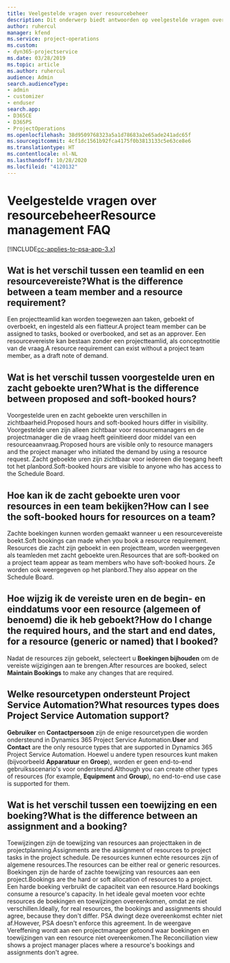 ```yaml
---
title: Veelgestelde vragen over resourcebeheer
description: Dit onderwerp biedt antwoorden op veelgestelde vragen over resourcebeheer.
author: ruhercul
manager: kfend
ms.service: project-operations
ms.custom:
- dyn365-projectservice
ms.date: 03/28/2019
ms.topic: article
ms.author: ruhercul
audience: Admin
search.audienceType:
- admin
- customizer
- enduser
search.app:
- D365CE
- D365PS
- ProjectOperations
ms.openlocfilehash: 38d9509768323a5a1d78683a2e65ade241adc65f
ms.sourcegitcommit: 4cf1dc1561b92fca4175f0b3813133c5e63ce8e6
ms.translationtype: HT
ms.contentlocale: nl-NL
ms.lasthandoff: 10/28/2020
ms.locfileid: "4120132"
---
```

# <a name="resource-management-faq"></a><span data-ttu-id="47caf-103">Veelgestelde vragen over resourcebeheer</span><span class="sxs-lookup"><span data-stu-id="47caf-103">Resource management FAQ</span></span>

[!INCLUDE[cc-applies-to-psa-app-3.x](../includes/cc-applies-to-psa-app-3x.md)]

## <a name="what-is-the-difference-between-a-team-member-and-a-resource-requirement"></a><span data-ttu-id="47caf-104">Wat is het verschil tussen een teamlid en een resourcevereiste?</span><span class="sxs-lookup"><span data-stu-id="47caf-104">What is the difference between a team member and a resource requirement?</span></span>

<span data-ttu-id="47caf-105">Een projectteamlid kan worden toegewezen aan taken, geboekt of overboekt, en ingesteld als een fiatteur.</span><span class="sxs-lookup"><span data-stu-id="47caf-105">A project team member can be assigned to tasks, booked or overbooked, and set as an approver.</span></span> <span data-ttu-id="47caf-106">Een resourcevereiste kan bestaan zonder een projectteamlid, als conceptnotitie van de vraag.</span><span class="sxs-lookup"><span data-stu-id="47caf-106">A resource requirement can exist without a project team member, as a draft note of demand.</span></span> 

## <a name="what-is-the-difference-between-proposed-and-soft-booked-hours"></a><span data-ttu-id="47caf-107">Wat is het verschil tussen voorgestelde uren en zacht geboekte uren?</span><span class="sxs-lookup"><span data-stu-id="47caf-107">What is the difference between proposed and soft-booked hours?</span></span>

<span data-ttu-id="47caf-108">Voorgestelde uren en zacht geboekte uren verschillen in zichtbaarheid.</span><span class="sxs-lookup"><span data-stu-id="47caf-108">Proposed hours and soft-booked hours differ in visibility.</span></span> <span data-ttu-id="47caf-109">Voorgestelde uren zijn alleen zichtbaar voor resourcemanagers en de projectmanager die de vraag heeft geïnitieerd door middel van een resourceaanvraag.</span><span class="sxs-lookup"><span data-stu-id="47caf-109">Proposed hours are visible only to resource managers and the project manager who initiated the demand by using a resource request.</span></span> <span data-ttu-id="47caf-110">Zacht geboekte uren zijn zichtbaar voor iedereen die toegang heeft tot het planbord.</span><span class="sxs-lookup"><span data-stu-id="47caf-110">Soft-booked hours are visible to anyone who has access to the Schedule Board.</span></span>

## <a name="how-can-i-see-the-soft-booked-hours-for-resources-on-a-team"></a><span data-ttu-id="47caf-111">Hoe kan ik de zacht geboekte uren voor resources in een team bekijken?</span><span class="sxs-lookup"><span data-stu-id="47caf-111">How can I see the soft-booked hours for resources on a team?</span></span>

<span data-ttu-id="47caf-112">Zachte boekingen kunnen worden gemaakt wanneer u een resourcevereiste boekt.</span><span class="sxs-lookup"><span data-stu-id="47caf-112">Soft bookings can made when you book a resource requirement.</span></span> <span data-ttu-id="47caf-113">Resources die zacht zijn geboekt in een projectteam, worden weergegeven als teamleden met zacht geboekte uren.</span><span class="sxs-lookup"><span data-stu-id="47caf-113">Resources that are soft-booked on a project team appear as team members who have soft-booked hours.</span></span> <span data-ttu-id="47caf-114">Ze worden ook weergegeven op het planbord.</span><span class="sxs-lookup"><span data-stu-id="47caf-114">They also appear on the Schedule Board.</span></span>

## <a name="how-do-i-change-the-required-hours-and-the-start-and-end-dates-for-a-resource-generic-or-named-that-i-booked"></a><span data-ttu-id="47caf-115">Hoe wijzig ik de vereiste uren en de begin- en einddatums voor een resource (algemeen of benoemd) die ik heb geboekt?</span><span class="sxs-lookup"><span data-stu-id="47caf-115">How do I change the required hours, and the start and end dates, for a resource (generic or named) that I booked?</span></span>

<span data-ttu-id="47caf-116">Nadat de resources zijn geboekt, selecteert u **Boekingen bijhouden** om de vereiste wijzigingen aan te brengen.</span><span class="sxs-lookup"><span data-stu-id="47caf-116">After resources are booked, select **Maintain Bookings** to make any changes that are required.</span></span>

## <a name="what-resources-types-does-project-service-automation-support"></a><span data-ttu-id="47caf-117">Welke resourcetypen ondersteunt Project Service Automation?</span><span class="sxs-lookup"><span data-stu-id="47caf-117">What resources types does Project Service Automation support?</span></span>

<span data-ttu-id="47caf-118">**Gebruiker** en **Contactpersoon** zijn de enige resourcetypen die worden ondersteund in Dynamics 365 Project Service Automation.</span><span class="sxs-lookup"><span data-stu-id="47caf-118">**User** and **Contact** are the only resource types that are supported in Dynamics 365 Project Service Automation.</span></span> <span data-ttu-id="47caf-119">Hoewel u andere typen resources kunt maken (bijvoorbeeld **Apparatuur** en **Groep**), worden er geen end-to-end gebruiksscenario's voor ondersteund.</span><span class="sxs-lookup"><span data-stu-id="47caf-119">Although you can create other types of resources (for example, **Equipment** and **Group**), no end-to-end use case is supported for them.</span></span>

## <a name="what-is-the-difference-between-an-assignment-and-a-booking"></a><span data-ttu-id="47caf-120">Wat is het verschil tussen een toewijzing en een boeking?</span><span class="sxs-lookup"><span data-stu-id="47caf-120">What is the difference between an assignment and a booking?</span></span>

<span data-ttu-id="47caf-121">Toewijzingen zijn de toewijzing van resources aan projecttaken in de projectplanning.</span><span class="sxs-lookup"><span data-stu-id="47caf-121">Assignments are the assignment of resources to project tasks in the project schedule.</span></span> <span data-ttu-id="47caf-122">De resources kunnen echte resources zijn of algemene resources.</span><span class="sxs-lookup"><span data-stu-id="47caf-122">The resources can be either real or generic resources.</span></span> <span data-ttu-id="47caf-123">Boekingen zijn de harde of zachte toewijzing van resources aan een project.</span><span class="sxs-lookup"><span data-stu-id="47caf-123">Bookings are the hard or soft allocation of resources to a project.</span></span> <span data-ttu-id="47caf-124">Een harde boeking verbruikt de capaciteit van een resource.</span><span class="sxs-lookup"><span data-stu-id="47caf-124">Hard bookings consume a resource's capacity.</span></span> <span data-ttu-id="47caf-125">In het ideale geval moeten voor echte resources de boekingen en toewijzingen overeenkomen, omdat ze niet verschillen.</span><span class="sxs-lookup"><span data-stu-id="47caf-125">Ideally, for real resources, the bookings and assignments should agree, because they don't differ.</span></span> <span data-ttu-id="47caf-126">PSA dwingt deze overeenkomst echter niet af.</span><span class="sxs-lookup"><span data-stu-id="47caf-126">However, PSA doesn't enforce this agreement.</span></span> <span data-ttu-id="47caf-127">In de weergave Vereffening wordt aan een projectmanager getoond waar boekingen en toewijzingen van een resource niet overeenkomen.</span><span class="sxs-lookup"><span data-stu-id="47caf-127">The Reconciliation view shows a project manager places where a resource's bookings and assignments don't agree.</span></span>
